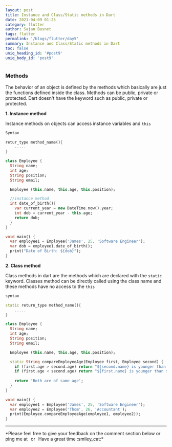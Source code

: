 ```yaml
---
layout: post
title: Instance and Class/Static methods in Dart
date: 2021-04-09 01:25
category: flutter
author: Sajan Basnet
tags: flutter
permalink: '/blogs/flutter/day5'
summary: Instance and Class/Static methods in Dart
toc: false
uniq_heading_id: '#post9'
uniq_body_id: 'post9'
---
```



### Methods

The behavior of an object is defined by the methods which basically are just the functions defined inside the class. Methods can be public, private or protected.  Dart doesn't have the keyword such as public, private or protected.

**1. Instance method**

Instance methods on objects can access instance variables and `this`

```dart
Syntax

retur_type method_name(){
    .....
}

```


```dart
class Employee {
  String name;
  int age;
  String position;
  String email;

  Employee (this.name, this.age, this.position);

  //instance method
  int date_of_birth(){
    var current_year = new DateTime.now().year;
    int dob = current_year - this.age;
    return dob;
  }
}

void main() {
  var employee1 = Employee('James', 25, 'Software Engineer');
  var dob = employee1.date_of_birth();
  print("Date of Birth: ${dob}");
}
```



**2. Class method**

Class methods in dart are the methods which are declared with the `static` keyword. Classes method can be directly called using the class name and these methods have no access to the `this`

```dart
syntax

static return_type method_name(){
    .....
}
```


```dart
class Employee {
  String name;
  int age;
  String position;
  String email;

  Employee (this.name, this.age, this.position);

  static String compareEmployeeAge(Employee first, Employee second) {
    if (first.age > second.age) return "${second.name} is younger than ${first.name}";
    if (first.age < second.age) return "${first.name} is younger than ${second.name}";
    
    return 'Both are of same age';
  }
}

void main() {
  var employee1 = Employee('James', 25, 'Software Engineer');
  var employee2 = Employee('Thom', 26, 'Accountant');
  print(Employee.compareEmployeeAge(employee1, employee2));
}
```
<hr>
*Please feel free to give your feedback on the comment section below or ping me at <a aria-label="Send email" href="mailto:sajanbasnet75@gmail.com"><i class="icon fa fa-envelope" style="font-size:32px; margin: 0px 3px;"></i></a> or  <a aria-label="My LinkedIn" target="_blank" href="https://www.linkedin.com/in/sajan-basnet-b4b1b0148/"><i class="icon fa fa-linkedin-square" style="font-size:32px; margin: 0px 3px;" aria-hidden="true"></i></a> Have a great time :smiley_cat:*

